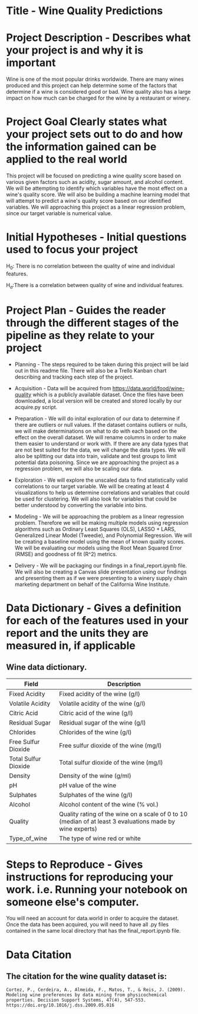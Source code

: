 # Title - Wine Quality Predictions


# Project Description - Describes what your project is and why it is important

Wine is one of the most popular drinks worldwide. There are many wines produced and this project can help determine some of the factors that determine if a wine is considered good or bad. Wine quality also has a large impact on how much can be charged for the wine by a restaurant or winery.



# Project Goal Clearly states what your project sets out to do and how the information gained can be applied to the real world

This project will be focused on predicting a wine quality score based on various given factors such as acidity, sugar amount, and alcohol content. We will be attempting to identify which variables have the most effect on a wine's quality score. We will also be building a machine learning model that will attempt to predict a wine's quality score based on our identified variables. We will approaching this project as a linear regression problem, since our target variable is numerical value.


# Initial Hypotheses - Initial questions used to focus your project
H$_0$: There is no correlation between the quality of wine and individual features.

H$_a$:There is a correlation between quality of wine and individual features. 


# Project Plan - Guides the reader through the different stages of the pipeline as they relate to your project

- Planning - The steps required to be taken during this project will be laid out in this readme file. There will also be a Trello Kanban chart describing and tracking each step of the project.

- Acquisition - Data will be acquired from https://data.world/food/wine-quality which is a publicly available dataset. Once the files have been downloaded, a local version will be created and stored locally by our acquire.py script.

- Preparation - We will do inital exploration of our data to determine if there are outliers or null values. If the dataset contains outliers or nulls, we will make determinations on what to do with each based on the effect on the overall dataset. We will rename columns in order to make them easier to understand or work with. If there are any data types that are not best suited for the data, we will change the data types. We will also be splitting our data into train, validate and test groups to limit potential data poisoning. Since we are approaching the project as a regression problem, we will also be scaling our data.

- Exploration - We will explore the unscaled data to find statistically valid correlations to our target variable. We will be creating at least 4 visualizations to help us determine correlations and variables that could be used for clustering. We will also look for variables that could be better understood by converting the variable into bins.

- Modeling - We will be approaching the problem as a linear regression problem. Therefore we will be making multiple models using regression algorithms such as Ordinary Least Squares (OLS), LASSO + LARS, Generalized Linear Model (Tweedie), and Polynomial Regression. We will be creating a baseline model using the mean of known quality scores. We will be evaluating our models using the Root Mean Squared Error (RMSE) and goodness of fit (R^2) metrics.

- Delivery - We will be packaging our findings in a final_report.ipynb file. We will also be creating a Canvas slide presentation using our findings and presenting them as if we were presenting to a winery supply chain marketing department on behalf of the California Wine Institute.


# Data Dictionary - Gives a definition for each of the features used in your report and the units they are measured in, if applicable

## Wine data dictionary.

| Field                 | Description                                                       |
|-----------------------|-------------------------------------------------------------------|
| Fixed Acidity         | Fixed acidity of the wine (g/l)                                    |
| Volatile Acidity      | Volatile acidity of the wine (g/l)                                 |
| Citric Acid           | Citric acid of the wine (g/l)                                      |
| Residual Sugar        | Residual sugar of the wine (g/l)                                   |
| Chlorides             | Chlorides of the wine (g/l)                                        |
| Free Sulfur Dioxide   | Free sulfur dioxide of the wine (mg/l)                             |
| Total Sulfur Dioxide  | Total sulfur dioxide of the wine (mg/l)                            |
| Density               | Density of the wine (g/ml)                                         |
| pH                    | pH value of the wine                                               |
| Sulphates             | Sulphates of the wine (g/l)                                        |
| Alcohol               | Alcohol content of the wine (% vol.)                               |
| Quality               | Quality rating of the wine on a scale of 0 to 10 (median of at least 3 evaluations made by wine experts) |
| Type_of_wine          | The type of wine red or white                                      |


# Steps to Reproduce - Gives instructions for reproducing your work. i.e. Running your notebook on someone else's computer.

You will need an account for data.world in order to acquire the dataset. Once the data has been acquired, you will need to have all .py files contained in the same local directory that has the final_report.ipynb file. 


# Data Citation 

## The citation for the wine quality dataset is:

	Cortez, P., Cerdeira, A., Almeida, F., Matos, T., & Reis, J. (2009). Modeling wine preferences by data mining from physicochemical properties. Decision Support Systems, 47(4), 547-553. https://doi.org/10.1016/j.dss.2009.05.016